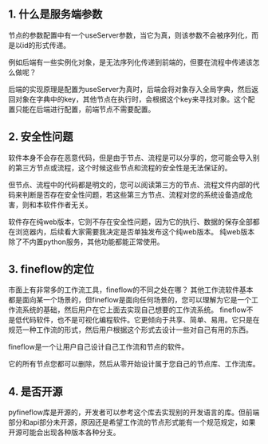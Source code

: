 ## 1. 什么是服务端参数

节点的参数配置中有一个useServer参数，当它为真，则该参数不会被序列化，而是以id的形式传递。

例如后端有一些实例化对象，是无法序列化传递到前端的，但要在流程中传递该怎么做呢？

后端的实现原理是配置为useServer为真时，后端会将对象存入全局字典，然后返回对象在字典中的key，其他节点在执行时，会根据这个key来寻找对象。这个配置只能在后端进行配置，前端节点不需要配置。

## 2. 安全性问题

软件本身不会存在恶意代码，但是由于节点、流程是可以分享的，您可能会导入别的第三方节点或流程，这个时候这些节点和流程的安全性是无法保证的。

但节点、流程中的代码都是明文的，您可以阅读第三方的节点、流程文件内部的代码来判断是否存在安全性问题，若这些第三方节点、流程对您的系统设备造成危害，则和本软件作者无关。

软件存在纯web版本，它则不存在安全性问题，因为它的执行、数据的保存全部都在浏览器内，后续看大家需要我决定是否单独发布这个纯web版本。
纯web版本除了不内置python服务，其他功能都能正常使用。

## 3. fineflow的定位

市面上有非常多的工作流工具，fineflow的不同之处在哪？
其他工作流软件基本都是面向某一个场景的，但fineflow是面向任何场景的，您可以理解为它是一个工作流系统的基础，然后用户在它上面去实现自己想要的工作流系统。
fineflow不是低代码软件，也不是可视化编程软件。它更倾向于共享、简单、易用。它只是在规范一种工作流的形式，然后用户根据这个形式去设计一些对自己有用的东西。

fineflow是一个让用户自己设计自己工作流和节点的软件。

它的所有节点您都可以删除，然后从零开始设计属于您自己的节点库、工作流库。

## 4. 是否开源

pyfineflow库是开源的，开发者可以参考这个库去实现别的开发语言的库。但前端部分和api部分未开源，原因还是希望工作流的节点形式能有一个规范规定，如果开源可能会出现各种版本各种分支。
